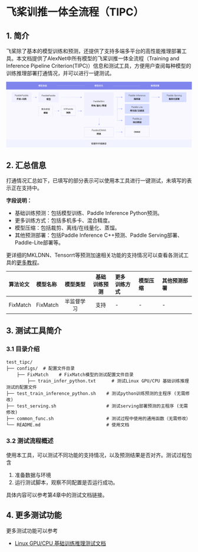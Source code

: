 
# 飞桨训推一体全流程（TIPC）

## 1. 简介

飞桨除了基本的模型训练和预测，还提供了支持多端多平台的高性能推理部署工具。本文档提供了AlexNet中所有模型的飞桨训推一体全流程（Training and Inference Pipeline Criterion(TIPC)）信息和测试工具，方便用户查阅每种模型的训练推理部署打通情况，并可以进行一键测试。

<div align="center">
    <img src="docs/tipc_guide.png" width="1000">
</div>

## 2. 汇总信息

打通情况汇总如下，已填写的部分表示可以使用本工具进行一键测试，未填写的表示正在支持中。

**字段说明：**
- 基础训练预测：包括模型训练、Paddle Inference Python预测。
- 更多训练方式：包括多机多卡、混合精度。
- 模型压缩：包括裁剪、离线/在线量化、蒸馏。
- 其他预测部署：包括Paddle Inference C++预测、Paddle Serving部署、Paddle-Lite部署等。

更详细的MKLDNN、Tensorrt等预测加速相关功能的支持情况可以查看各测试工具的[更多教程](#more)。

| 算法论文 | 模型名称 | 模型类型 | 基础<br>训练预测 | 更多<br>训练方式 | 模型压缩 |  其他预测部署  |
| :--- | :--- |  :----:  | :--------: |  :----  |   :----  |   :----  |
| FixMatch   | FixMatch | 半监督学习  | 支持 | - | - | - |

## 3. 测试工具简介

### 3.1 目录介绍

```shell
test_tipc/
├── configs/  # 配置文件目录
    ├── FixMatch    # FixMatch模型的测试配置文件目录
        ├── train_infer_python.txt      # 测试Linux GPU/CPU 基础训练推理测试的配置文件
├── test_train_inference_python.sh    # 测试python训练预测的主程序 (无需修改)
├── test_serving.sh                   # 测试serving部署预测的主程序 (无需修改)
├── common_func.sh                    # 测试过程中使用的通用函数（无需修改）
└── README.md                         # 使用文档
```

### 3.2 测试流程概述

使用本工具，可以测试不同功能的支持情况，以及预测结果是否对齐。测试过程包含

1. 准备数据与环境
2. 运行测试脚本，观察不同配置是否运行成功。

具体内容可以参考第4章中的测试文档链接。

<a name="more"></a>

## 4. 更多测试功能

更多测试功能可以参考

* [Linux GPU/CPU 基础训练推理测试文档](docs/test_train_inference_python.md)
